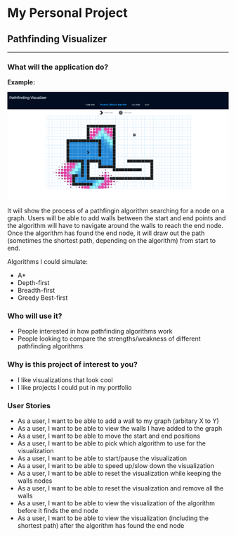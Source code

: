 # My Personal Project

## Pathfinding Visualizer

--- 

### What will the application do?

**Example:**

![alt text](image.png)

It will show the process of a pathfingin algorithm searching for a node on a graph. Users will be able to add walls between the start and end points and the algorithm will have to navigate around the walls to reach the end node. Once the algorithm has found the end node, it will draw out the path (sometimes the shortest path, depending on the algorithm) from start to end. 

Algorithms I could simulate:
- A*
- Depth-first
- Breadth-first
- Greedy Best-first

### Who will use it?

- People interested in how pathfinding algorithms work
- People looking to compare the strengths/weakness of different pathfinding algorithms

### Why is this project of interest to you?

- I like visualizations that look cool
- I like projects I could put in my portfolio

### User Stories

- As a user, I want to be able to add a wall to my graph (arbitary X to Y)
- As a user, I want to be able to view the walls I have added to the graph
- As a user, I want to be able to move the start and end positions
- As a user, I want to be able to pick which algorithm to use for the visualization
- As a user, I want to be able to start/pause the visualization
- As a user, I want to be able to speed up/slow down the visualization
- As a user, I want to be able to reset the visualization while keeping the walls nodes
- As a user, I want to be able to reset the visualization and remove all the walls
- As a user, I want to be able to view the visualization of the algorithm before it finds the end node
- As a user, I want to be able to view the visualization (including the shortest path) after the algorithm has found the end node

